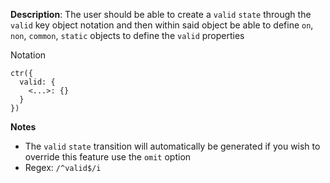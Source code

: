__Description__: The user should be able to create a `valid` `state` through the `valid` key object notation and then within said object be able to define `on`, `non`, `common`, `static` objects to define the `valid` properties

Notation
```
ctr({
  valid: {
    <...>: {}
  }
})
```

__Notes__

- The `valid` `state` transition will automatically be generated if you wish to override this feature use the `omit` option
- Regex: `/^valid$/i`